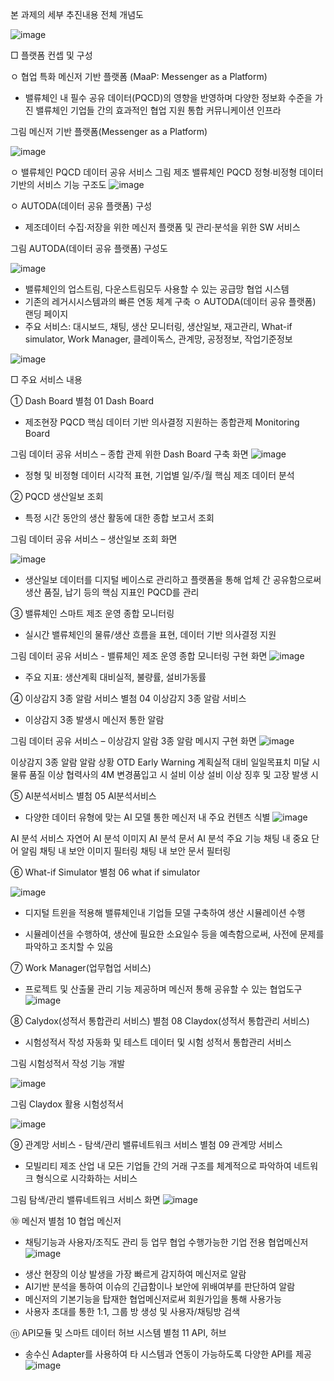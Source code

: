 본 과제의 세부 추진내용 전체 개념도

![image](https://github.com/user-attachments/assets/f9ada1bc-1c96-4990-bad9-eeaf688f9e84)


□ 플랫폼 컨셉 및 구성

ㅇ 협업 특화 메신저 기반 플랫폼 (MaaP: Messenger as a Platform)
- 밸류체인 내 필수 공유 데이터(PQCD)의 영향을 반영하며 다양한 정보화 수준을 가진 밸류체인 기업들 간의 효과적인 협업 지원 통합 커뮤니케이션 인프라

그림  메신저 기반 플랫폼(Messenger as a Platform)

![image](https://github.com/user-attachments/assets/9f67bcd9-708f-4c49-9abf-43b1bd8eecf9)





ㅇ 밸류체인 PQCD 데이터 공유 서비스 
그림  제조 밸류체인 PQCD 정형∙비정형 데이터 기반의 서비스 기능 구조도
![image](https://github.com/user-attachments/assets/26a67ab6-214c-4fdd-9d8c-b3ec29ea00b8)


ㅇ AUTODA(데이터 공유 플랫폼) 구성
- 제조데이터 수집·저장을 위한 메신저 플랫폼 및 관리·분석을 위한 SW 서비스 

그림  AUTODA(데이터 공유 플랫폼) 구성도

![image](https://github.com/user-attachments/assets/29d1abe3-bcd2-4e27-bdf3-e5ae76204524)


- 밸류체인의 업스트림, 다운스트림모두 사용할 수 있는 공급망 협업 시스템
- 기존의 레거시시스템과의 빠른 연동 체계 구축
ㅇ AUTODA(데이터 공유 플랫폼) 랜딩 페이지
- 주요 서비스: 대시보드, 채팅, 생산 모니터링, 생산일보, 재고관리, What-if simulator, Work Manager, 클레이독스, 관계망, 공정정보, 작업기준정보
  
![image](https://github.com/user-attachments/assets/785f06cd-83f1-422c-a608-a014516ceba5)





□ 주요 서비스 내용

① Dash Board 별첨 01 Dash Board

- 제조현장 PQCD 핵심 데이터 기반 의사결정 지원하는 종합관제 Monitoring Board 

그림  데이터 공유 서비스 – 종합 관제 위한 Dash Board 구축 화면
 ![image](https://github.com/user-attachments/assets/8e1dffde-5a7a-4f46-b2cb-b6be1e4e5025)

- 정형 및 비정형 데이터 시각적 표현, 기업별 일/주/월 핵심 제조 데이터 분석 

② PQCD 생산일보 조회
- 특정 시간 동안의 생산 활동에 대한 종합 보고서 조회

그림  데이터 공유 서비스 – 생산일보 조회 화면

![image](https://github.com/user-attachments/assets/737a2c84-6fa0-4e35-8846-69afcb32d526)

- 생산일보 데이터를 디지털 베이스로 관리하고 플랫폼을 통해 업체 간 공유함으로써 생산 품질, 납기 등의 핵심 지표인 PQCD를 관리

③ 밸류체인 스마트 제조 운영 종합 모니터링 
- 실시간 밸류체인의 물류/생산 흐름을 표현, 데이터 기반 의사결정 지원

그림  데이터 공유 서비스 - 밸류체인 제조 운영 종합 모니터링 구현 화면
![image](https://github.com/user-attachments/assets/848f8c69-40d8-486e-b943-80cf22ff04bc)


- 주요 지표: 생산계획 대비실적, 불량률, 설비가동률


④ 이상감지 3종 알람 서비스 별첨 04 이상감지 3종 알람 서비스

- 이상감지 3종 발생시 메신저 통한 알람

그림  데이터 공유 서비스 – 이상감지 알람 3종 알람 메시지 구현 화면
![image](https://github.com/user-attachments/assets/26e2038c-54bd-4ef8-9a63-989d180628e7)


이상감지 3종 알람                    알람 상황
OTD Early Warning          계획실적 대비 일일목표치 미달 시
물류 품질 이상               협력사의 4M 변경품입고 시 
설비 이상                  설비 이상 징후 및 고장 발생 시


⑤ AI분석서비스 별첨 05 AI분석서비스

- 다양한 데이터 유형에 맞는 AI 모델 통한 메신저 내 주요 컨텐츠 식별
![image](https://github.com/user-attachments/assets/300a999b-d644-43ad-8100-20edf6471a36)


AI 분석 서비스      자연어 AI 분석         이미지 AI 분석                     문서 AI 분석
주요 기능        채팅 내 중요 단어 알림  채팅 내 보안 이미지 필터링       채팅 내 보안 문서 필터링


⑥ What-if Simulator 별첨 06 what if simulator

![image](https://github.com/user-attachments/assets/2b8d0c13-70a0-4b8d-99a7-d445489f57a0)

- 디지털 트윈을 적용해 밸류체인내 기업들 모델 구축하여 생산 시뮬레이션 수행

- 시뮬레이션을 수행하여, 생산에 필요한 소요일수 등을 예측함으로써, 사전에 문제를 파악하고 조치할 수 있음




⑦ Work Manager(업무협업 서비스)
- 프로젝트 및 산출물 관리 기능 제공하며 메신저 통해 공유할 수 있는 협업도구
![image](https://github.com/user-attachments/assets/8ee87b08-8550-4747-99d4-e626a45bd6bb)





⑧ Calydox(성적서 통합관리 서비스) 별첨 08 Claydox(성적서 통합관리 서비스)

- 시험성적서 작성 자동화 및 테스트 데이터 및 시험 성적서 통합관리 서비스

그림  시험성적서 작성 기능 개발

  ![image](https://github.com/user-attachments/assets/aa36c327-6455-41d5-a1e3-0a61666a4c99)

그림  Claydox 활용 시험성적서

![image](https://github.com/user-attachments/assets/f68edb37-b8e7-462d-a0e6-2fa9d0a96dd2)









⑨ 관계망 서비스 - 탐색/관리 밸류네트워크 서비스 별첨 09 관계망 서비스

- 모빌리티 제조 산업 내 모든 기업들 간의 거래 구조를 체계적으로 파악하여 네트워크 형식으로 시각화하는 서비스

그림   탐색/관리 밸류네트워크 서비스 화면
![image](https://github.com/user-attachments/assets/9d9677e3-5c1c-44bb-90f5-9a91ab4bb806)

⑩ 메신저 별첨 10 협업 메신저

* 채팅기능과 사용자/조직도 관리 등 업무 협업 수행가능한 기업 전용 협업메신저
![image](https://github.com/user-attachments/assets/01c60563-fc39-4475-837d-75ea85b6f032)


- 생산 현장의 이상 발생을 가장 빠르게 감지하여 메신저로 알람
- AI기반 분석을 통하여 이슈의 긴급함이나 보안에 위배여부를 판단하여 알람
- 메신저의 기본기능을 탑재한 협업메신저로써 회원가입을 통해 사용가능
- 사용자 초대를 통한 1:1, 그룹 방 생성 및 사용자/채팅방 검색

⑪ API모듈 및 스마트 데이터 허브 시스템 별첨 11 API, 허브
-  송수신 Adapter를 사용하여 타 시스템과 연동이 가능하도록 다양한 API를 제공
![image](https://github.com/user-attachments/assets/bfe04679-b104-4020-9c92-c2a5ee8bfd89)

